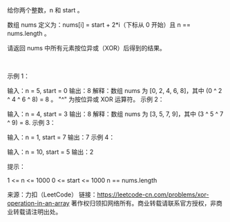 给你两个整数，n 和 start 。

数组 nums 定义为：nums[i] = start + 2*i（下标从 0 开始）且 n == nums.length 。

请返回 nums 中所有元素按位异或（XOR）后得到的结果。

 

示例 1：

输入：n = 5, start = 0
输出：8
解释：数组 nums 为 [0, 2, 4, 6, 8]，其中 (0 ^ 2 ^ 4 ^ 6 ^ 8) = 8 。
     "^" 为按位异或 XOR 运算符。
示例 2：

输入：n = 4, start = 3
输出：8
解释：数组 nums 为 [3, 5, 7, 9]，其中 (3 ^ 5 ^ 7 ^ 9) = 8.
示例 3：

输入：n = 1, start = 7
输出：7
示例 4：

输入：n = 10, start = 5
输出：2
 

提示：

1 <= n <= 1000
0 <= start <= 1000
n == nums.length

来源：力扣（LeetCode）
链接：https://leetcode-cn.com/problems/xor-operation-in-an-array
著作权归领扣网络所有。商业转载请联系官方授权，非商业转载请注明出处。